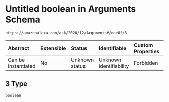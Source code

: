 # Untitled boolean in Arguments Schema

```txt
https://amazonalexa.com/ask/2020/12/Arguments#/oneOf/3
```



| Abstract            | Extensible | Status         | Identifiable            | Custom Properties | Additional Properties | Access Restrictions | Defined In                                                             |
| :------------------ | :--------- | :------------- | :---------------------- | :---------------- | :-------------------- | :------------------ | :--------------------------------------------------------------------- |
| Can be instantiated | No         | Unknown status | Unknown identifiability | Forbidden         | Allowed               | none                | [Arguments.json*](../../schemas/Arguments.json "open original schema") |

## 3 Type

`boolean`
